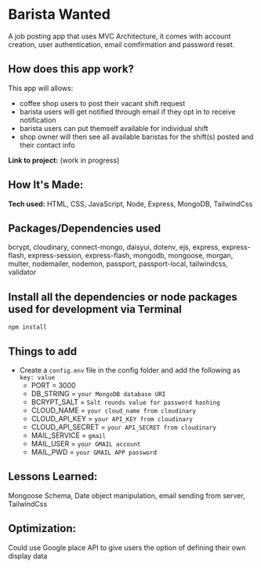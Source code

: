 # Barista Wanted #
A job posting app that uses MVC Architecture, it comes with account creation, user authentication, email comfirmation and password reset.

## How does this app work?
This app will allows:
- coffee shop users to post their vacant shift request 
- barista users will get notified through email if they opt in to receive notification
- barista users can put themself available for individual shift
- shop owner will then see all available baristas for the shift(s) posted and their contact info

**Link to project:** (work in progress)

## How It's Made:
**Tech used:** HTML, CSS, JavaScript, Node, Express, MongoDB, TailwindCss 

## Packages/Dependencies used 
bcrypt, cloudinary, connect-mongo, daisyui, dotenv, ejs, express, express-flash, express-session, express-flash, mongodb, mongoose, morgan, multer, nodemailer, nodemon, passport, passport-local, tailwindcss, validator

## Install all the dependencies or node packages used for development via Terminal
`npm install` 

## Things to add
- Create a `config.env` file in the config folder and add the following as `key: value` 
  - PORT = 3000 
  - DB_STRING = `your MongoDB database URI`
  - BCRYPT_SALT = `Salt rounds value for password hashing`
  - CLOUD_NAME = `your cloud_name from cloudinary`
  - CLOUD_API_KEY = `your API_KEY from cloudinary`
  - CLOUD_API_SECRET = `your API_SECRET from cloudinary`
  - MAIL_SERVICE = `gmail`
  - MAIL_USER = `your GMAIL account`
  - MAIL_PWD = `your GMAIL APP password`

## Lessons Learned:
Mongoose Schema, Date object manipulation, email sending from server, TailwindCss

## Optimization:
Could use Google place API to give users the option of defining their own display data